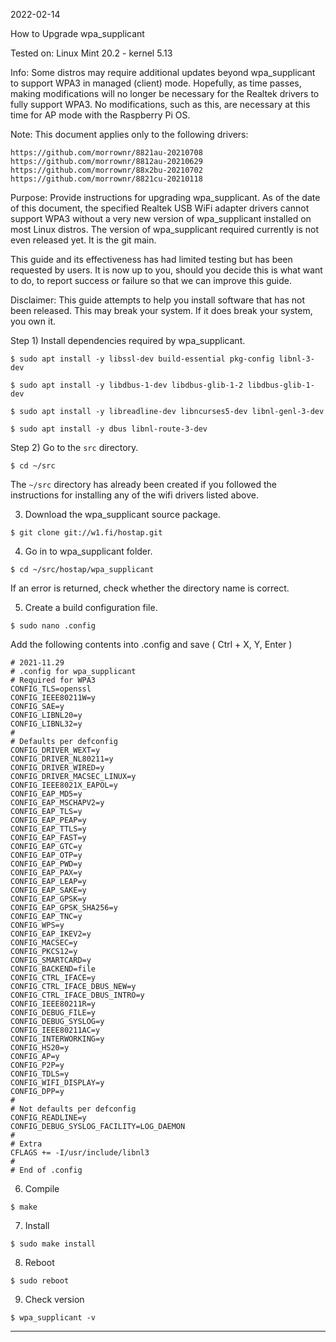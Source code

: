 2022-02-14

How to Upgrade wpa_supplicant

Tested on: Linux Mint 20.2 - kernel 5.13

Info: Some distros may require additional updates beyond wpa_supplicant
to support WPA3 in managed (client) mode. Hopefully, as time passes,
making modifications will no longer be necessary for the Realtek
drivers to fully support WPA3. No modifications, such as this, are
necessary at this time for AP mode with the Raspberry Pi OS.

Note: This document applies only to the following drivers:

```
https://github.com/morrownr/8821au-20210708
https://github.com/morrownr/8812au-20210629
https://github.com/morrownr/88x2bu-20210702
https://github.com/morrownr/8821cu-20210118
```

Purpose: Provide instructions for upgrading wpa_supplicant. As of the
date of this document, the specified Realtek USB WiFi adapter drivers
cannot support WPA3 without a very new version of wpa_supplicant
installed on most Linux distros. The version of wpa_supplicant required
currently is not even released yet. It is the git main.

This guide and its effectiveness has had limited testing but has been
requested by users. It is now up to you, should you decide this is what
want to do, to report success or failure so that we can improve this
guide.

Disclaimer: This guide attempts to help you install software that has
not been released. This may break your system. If it does break your
system, you own it.


Step 1) Install dependencies required by wpa_supplicant.

```
$ sudo apt install -y libssl-dev build-essential pkg-config libnl-3-dev

$ sudo apt install -y libdbus-1-dev libdbus-glib-1-2 libdbus-glib-1-dev

$ sudo apt install -y libreadline-dev libncurses5-dev libnl-genl-3-dev

$ sudo apt install -y dbus libnl-route-3-dev 
```

Step 2) Go to the `src` directory.

```
$ cd ~/src
```

The `~/src` directory has already been created if you followed the
instructions for installing any of the wifi drivers listed above.


3) Download the wpa_supplicant source package.

```
$ git clone git://w1.fi/hostap.git
```

4) Go in to wpa_supplicant folder.

```
$ cd ~/src/hostap/wpa_supplicant
```

If an error is returned, check whether the directory name is correct.


5) Create a build configuration file.

```
$ sudo nano .config
```

Add the following contents into .config and save ( Ctrl + X, Y, Enter ) 

```
# 2021-11.29
# .config for wpa_supplicant
# Required for WPA3
CONFIG_TLS=openssl
CONFIG_IEEE80211W=y
CONFIG_SAE=y
CONFIG_LIBNL20=y
CONFIG_LIBNL32=y
#
# Defaults per defconfig
CONFIG_DRIVER_WEXT=y
CONFIG_DRIVER_NL80211=y
CONFIG_DRIVER_WIRED=y
CONFIG_DRIVER_MACSEC_LINUX=y
CONFIG_IEEE8021X_EAPOL=y
CONFIG_EAP_MD5=y
CONFIG_EAP_MSCHAPV2=y
CONFIG_EAP_TLS=y
CONFIG_EAP_PEAP=y
CONFIG_EAP_TTLS=y
CONFIG_EAP_FAST=y
CONFIG_EAP_GTC=y
CONFIG_EAP_OTP=y
CONFIG_EAP_PWD=y
CONFIG_EAP_PAX=y
CONFIG_EAP_LEAP=y
CONFIG_EAP_SAKE=y
CONFIG_EAP_GPSK=y
CONFIG_EAP_GPSK_SHA256=y
CONFIG_EAP_TNC=y
CONFIG_WPS=y
CONFIG_EAP_IKEV2=y
CONFIG_MACSEC=y
CONFIG_PKCS12=y
CONFIG_SMARTCARD=y
CONFIG_BACKEND=file
CONFIG_CTRL_IFACE=y
CONFIG_CTRL_IFACE_DBUS_NEW=y
CONFIG_CTRL_IFACE_DBUS_INTRO=y
CONFIG_IEEE80211R=y
CONFIG_DEBUG_FILE=y
CONFIG_DEBUG_SYSLOG=y
CONFIG_IEEE80211AC=y
CONFIG_INTERWORKING=y
CONFIG_HS20=y
CONFIG_AP=y
CONFIG_P2P=y
CONFIG_TDLS=y
CONFIG_WIFI_DISPLAY=y
CONFIG_DPP=y
#
# Not defaults per defconfig
CONFIG_READLINE=y
CONFIG_DEBUG_SYSLOG_FACILITY=LOG_DAEMON
#
# Extra
CFLAGS += -I/usr/include/libnl3
#
# End of .config
```

6) Compile

```
$ make
```

7) Install

```
$ sudo make install
```

8) Reboot

```
$ sudo reboot 
```

9) Check version

```
$ wpa_supplicant -v
```

-----
